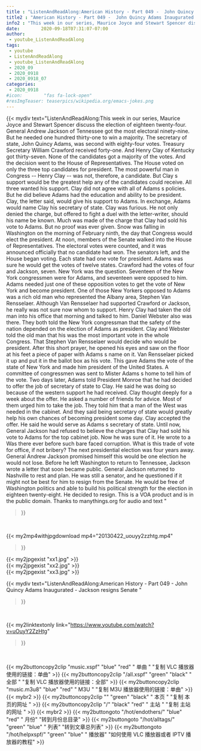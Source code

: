 ```yaml
---
title : "ListenAndReadAlong:American History - Part 049 -  John Quincy Adams Inaugurated - Jackson resigns Senate "
title2 : "American History - Part 049 -  John Quincy Adams Inaugurated - Jackson resigns Senate "
info2 : "This week in our series, Maurice Joyce and Stewart Spencer discuss the election of eighteen twenty-four. General Andrew Jackson of Tennessee got the most electoral   ninety-nine. But he needed one hundred thirty-one to win a majority. The secretary of state, John Quincy Adams, was second with eighty-four votes. Treasury Secretary William Crawford received forty-one. And Henry Clay of Kentucky got thirty-seven. None of the candidates got a majority of the votes. And the decision went to the House of Representatives. The House voted on only the three top candidates for president. The most powerful man in Congress -- Henry Clay -- was not, therefore, a candidate. But Clay s support would be the greatest help any of the candidates could receive. All three wanted his support. Clay did not agree with all of Adams s policies. But he did believe Adams had the education and ability to be president. Clay, the letter said, would give his support to Adams. In exchange, Adams would name Clay his secretary of state. Clay was furious. He not only denied the charge, but offered to fight a duel with the letter-writer, should his name be known. Much was made of the charge that Clay had sold his vote to Adams. But no proof was ever given. Snow was falling in Washington on the morning of February ninth, the day that Congress would elect the president. At noon, members of the Senate walked into the House of Representatives. The electoral votes were counted, and it was announced officially that no candidate had won. The senators left, and the House began voting. Each state had one vote for president. Adams was sure he would get the votes of twelve states. Crawford had the votes of four and Jackson, seven. New York was the question. Seventeen of the New York congressmen were for Adams, and seventeen were opposed to him. Adams needed just one of these opposition votes to get the vote of New York and become president. One of those New Yorkers opposed to Adams was a rich old man who represented the Albany area, Stephen Van Rensselaer. Although Van Rensselaer had supported Crawford or Jackson, he really was not sure now whom to support. Henry Clay had taken the old man into his office that morning and talked to him. Daniel Webster also was there. They both told the New York congressman that the safety of the nation depended on the election of Adams as president. Clay and Webster told the old man that his was the most important vote in the whole Congress. That Stephen Van Rensselaer would decide who would be president. After this short prayer, he opened his eyes and saw on the floor at his feet a piece of paper with Adams s name on it. Van Rensselaer picked it up and put it in the ballot box as his vote. This gave Adams the vote of the state of New York and made him president of the United States. A committee of congressmen was sent to Mister Adams s home to tell him of the vote. Two days later, Adams told President Monroe that he had decided to offer the job of secretary of state to Clay. He said he was doing so because of the western support he had received. Clay thought deeply for a week about the offer. He asked a number of friends for advice. Most of them urged him to take the job. They told him that a man of the West was needed in the cabinet. And they said being secretary of state would greatly help his own chances of becoming president some day. Clay accepted the offer. He said he would serve as Adams s secretary of state. Until now, General Jackson had refused to believe the charges that Clay had sold his vote to Adams for the top cabinet job. Now he was sure of it. He wrote to a    Was there ever before such bare faced corruption. What is this trade of vote for office, if not bribery?  The next presidential election was four years away. General Andrew Jackson promised himself this would be one election he would not lose. Before he left Washington to return to Tennessee, Jackson wrote a letter that soon became public. General Jackson returned to Nashville to rest and plan. He was still a senator, and he questioned if it might not be best for him to resign from the Senate. He would be free of Washington politics and able to build his political strength for the election in eighteen twenty-eight. He decided to resign. This is a VOA product and is in the public domain.  Thanks to manythings.org for audio and text "
date:        2020-09-18T07:31:07-07:00
author:
 - youtube_ListenAndReadAlong
tags:
 - youtube
 - ListenAndReadAlong
 - youtube_ListenAndReadAlong
 - 2020_09
 - 2020_0918
 - 2020_0918_07
categories:
 - 2020_0918
#icon:        "fas fa-lock-open"
#resImgTeaser: teaserpics/wikipedia.org/emacs-jokes.png
---
```


{{< mydiv text="ListenAndReadAlong:This week in our series, Maurice Joyce and Stewart Spencer discuss the election of eighteen twenty-four. General Andrew Jackson of Tennessee got the most electoral   ninety-nine. But he needed one hundred thirty-one to win a majority. The secretary of state, John Quincy Adams, was second with eighty-four votes. Treasury Secretary William Crawford received forty-one. And Henry Clay of Kentucky got thirty-seven. None of the candidates got a majority of the votes. And the decision went to the House of Representatives. The House voted on only the three top candidates for president. The most powerful man in Congress -- Henry Clay -- was not, therefore, a candidate. But Clay s support would be the greatest help any of the candidates could receive. All three wanted his support. Clay did not agree with all of Adams s policies. But he did believe Adams had the education and ability to be president. Clay, the letter said, would give his support to Adams. In exchange, Adams would name Clay his secretary of state. Clay was furious. He not only denied the charge, but offered to fight a duel with the letter-writer, should his name be known. Much was made of the charge that Clay had sold his vote to Adams. But no proof was ever given. Snow was falling in Washington on the morning of February ninth, the day that Congress would elect the president. At noon, members of the Senate walked into the House of Representatives. The electoral votes were counted, and it was announced officially that no candidate had won. The senators left, and the House began voting. Each state had one vote for president. Adams was sure he would get the votes of twelve states. Crawford had the votes of four and Jackson, seven. New York was the question. Seventeen of the New York congressmen were for Adams, and seventeen were opposed to him. Adams needed just one of these opposition votes to get the vote of New York and become president. One of those New Yorkers opposed to Adams was a rich old man who represented the Albany area, Stephen Van Rensselaer. Although Van Rensselaer had supported Crawford or Jackson, he really was not sure now whom to support. Henry Clay had taken the old man into his office that morning and talked to him. Daniel Webster also was there. They both told the New York congressman that the safety of the nation depended on the election of Adams as president. Clay and Webster told the old man that his was the most important vote in the whole Congress. That Stephen Van Rensselaer would decide who would be president. After this short prayer, he opened his eyes and saw on the floor at his feet a piece of paper with Adams s name on it. Van Rensselaer picked it up and put it in the ballot box as his vote. This gave Adams the vote of the state of New York and made him president of the United States. A committee of congressmen was sent to Mister Adams s home to tell him of the vote. Two days later, Adams told President Monroe that he had decided to offer the job of secretary of state to Clay. He said he was doing so because of the western support he had received. Clay thought deeply for a week about the offer. He asked a number of friends for advice. Most of them urged him to take the job. They told him that a man of the West was needed in the cabinet. And they said being secretary of state would greatly help his own chances of becoming president some day. Clay accepted the offer. He said he would serve as Adams s secretary of state. Until now, General Jackson had refused to believe the charges that Clay had sold his vote to Adams for the top cabinet job. Now he was sure of it. He wrote to a    Was there ever before such bare faced corruption. What is this trade of vote for office, if not bribery?  The next presidential election was four years away. General Andrew Jackson promised himself this would be one election he would not lose. Before he left Washington to return to Tennessee, Jackson wrote a letter that soon became public. General Jackson returned to Nashville to rest and plan. He was still a senator, and he questioned if it might not be best for him to resign from the Senate. He would be free of Washington politics and able to build his political strength for the election in eighteen twenty-eight. He decided to resign. This is a VOA product and is in the public domain.  Thanks to manythings.org for audio and text "
>}}
<br>


{{< my2mp4withjpgdownload mp4="20130422_uouyy2zzhtg.mp4"
>}}

{{< my2jpgexist "xx1.jpg" >}}<br>
{{< my2jpgexist "xx2.jpg" >}}<br>
{{< my2jpgexist "xx3.jpg" >}}<br>



{{< mydiv text="ListenAndReadAlong:American History - Part 049 -  John Quincy Adams Inaugurated - Jackson resigns Senate "
>}}
<br>

{{< my2linktextonly link="https://www.youtube.com/watch?v=uOuyY2ZzHtg"
>}}


<br>

{{< my2buttoncopy2clip "music.xspf"        "blue"   "red"    " 单曲 "  "复制 VLC 播放器使用的链接：单曲" >}} {{< my2buttoncopy2clip "/all.xspf"         "green"  "black"  " 全部 "  "复制 VLC 播放器使用的链接：全部" >}} {{< my2buttoncopy2clip "music.m3u8"        "blue"   "red"    " M3U  "    "复制 M3U 播放器使用的链接：单曲" >}} {{< mybr2 >}} {{< my2buttoncopy2clip ""                  "green"  "black"  " 本页 "    "复制 本页的网址 " >}} {{< my2buttoncopy2clip "/"                 "black"  "red"    " 主站 "    "复制 主站的网址 " >}} {{< mybr2 >}} {{< my2buttongoto      "/hot/endothers/"   "blue"   "red"    " 月份"   "转到月份总目录" >}} {{< my2buttongoto      "/hot/alltags/"     "green"  "blue"   " 列表"   "转到文章总列表" >}} {{< my2buttongoto      "/hot/helpxspf/"    "green"  "blue"   " 播放器" "如何使用 VLC 播放器或者 IPTV 播放器的教程" >}} 
